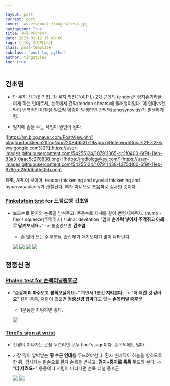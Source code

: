 ```yaml
---

layout: post
current: post 
cover:  assets/built/images/test.jpg
navigation: True
title: 손목-이학적검사  
date: 2021-02-12 16:40:00
tags: [손목, 이학적검사] 
class: post-template 
subclass: 'post tag-python' 
author: tingstyle1 
toc: true
---
```


## 건초염

- 단 무지 신근(E P B), 장 무지 외전근(A P L) 2개 근육의 tendon은 엄지손가라글 펴게 하는 인대로서, 손목에서 건막(tendon sheats)에 둘러쌓여있다. 이 인대vs건막이 반복적인 마찰을 일으켜 염증이 발생하면 건막염(tenosynovitis)가 발생하게 됨.

- 엄지에 손을 주는 작업이 원인이 된다.
  
![https://m.blog.naver.com/PostView.nhn?blogId=doukkeun2&logNo=220846531719&proxyReferer=https:%2F%2Fwww.google.com%2F](https://user-images.githubusercontent.com/54255124/107911365-cc1f0400-6f9f-11eb-83a3-0aac5c278838.png)
  ![https://radiologykey.com/](https://user-images.githubusercontent.com/54255124/107911438-f375d100-6f9f-11eb-876e-d250dbb0e05b.png)
  
  EPB, APL이 보이며, tendon thickening and syovial thickening and hypervascularity가 관찰된다. 뼈가 아니므로 초음파로 검사한 것이다.



### [Finkelstein test](https://www.youtube.com/watch?v=s3S7j6w9uPM) for 드퀘르뱅 건초염

- 보조수로 환자의 손목을 받쳐주고, 주동수로 자세를 같이 변형시켜주자.
  thumb - flex / squeeze(주먹쥐기) / ulnar devitation
  "**엄지 손가락 넣어서 주먹쥐고 아래로 당겨보세요**~" -> 통증있으면 **건초염**

  - 손 많이 쓰는 주부분들, 출산부가 애기보다가 많이 나타난다.

  ![](https://user-images.githubusercontent.com/54255124/107911446-f7a1ee80-6f9f-11eb-86b3-c873bfb11c79.png)
  ![](https://user-images.githubusercontent.com/54255124/107911449-f96bb200-6f9f-11eb-9d27-7c6928be1369.png)
  ![](https://user-images.githubusercontent.com/54255124/107911468-04264700-6fa0-11eb-84bb-93aa853a50e2.png)
  ![](https://user-images.githubusercontent.com/54255124/107911476-07213780-6fa0-11eb-97d7-43031fcb9e0a.png)





## 정중신경

### [Phalen test for 손목터널증후군](https://www.youtube.com/watch?v=s3S7j6w9uPM)

- "**손등끼리 마주보고 붙혀보실게요~**" 하면서 **1분간 지켜본다.** -> "**더 저린 것 같아요**" 같이 통증, 저림이 있으면 **정중신경 압박**되고 있는 **손목터널 증후군**

  - 1분동안 차팅하면 좋다.

  ![](https://user-images.githubusercontent.com/54255124/107911481-0a1c2800-6fa0-11eb-954b-b3edef6551de.png)





### [Tinel's sign at wrist](https://www.youtube.com/watch?v=s3S7j6w9uPM)

- 신경이 지나가는 곳을 두드리면 모두 tinel's sign이다. 손목외에도 많다.
- 가장 많이 압박받는 **횡 수근 인대**를 두드려야한다.
  환자 손바닥이 하늘을 향하도록 한 뒤,
  검사자는 왼손으로 환자 손목을 받치고, **검지+중지로 톡톡** 두드려 본다.
  -> "**더 저려요~**" 통증이나 저림이 나타나면 손목 터널 증후군
  
  ![](https://user-images.githubusercontent.com/54255124/107911486-0c7e8200-6fa0-11eb-8fcf-06de2b11105a.png)
  ![](https://user-images.githubusercontent.com/54255124/107911492-0ee0dc00-6fa0-11eb-9688-90b00c7054f8.png)

